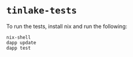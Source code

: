 # `tinlake-tests`

To run the tests, install nix and run the following:

```
nix-shell
dapp update
dapp test
```
